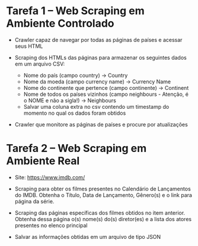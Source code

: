 # Tarefa 1 – Web Scraping em Ambiente Controlado

- Crawler capaz de navegar por todas as páginas de países e acessar seus HTML 

- Scraping dos HTMLs das páginas para armazenar os seguintes dados em um arquivo CSV: 
  - Nome do país (campo country) → Country
  - Nome da moeda (campo currency name) → Currency Name
  - Nome do continente que pertence (campo continente) → Continent
  - Nome de todos os países vizinhos (campo neighbours - Atenção, é o NOME e não a sigla!) → Neighbours
  - Salvar uma coluna extra no csv contendo um timestamp do momento no qual os dados foram obtidos

- Crawler que monitore as páginas de países e procure por atualizações


# Tarefa 2 – Web Scraping em Ambiente Real

- Site: https://www.imdb.com/

- Scraping para obter os filmes presentes no Calendário de Lançamentos do IMDB. 
Obtenha o Título, Data de Lançamento, Gênero(s) e o link para página da série.

- Scraping das páginas específicas dos filmes obtidos no item anterior. 
Obtenha dessa página o(s) nome(s) do(s) diretor(es) e a lista dos atores presentes no elenco principal

- Salvar as informações obtidas em um arquivo de tipo JSON
